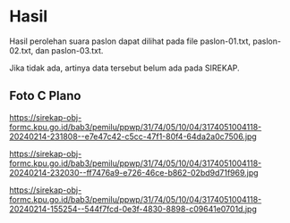 # Hasil

Hasil perolehan suara paslon dapat dilihat pada file paslon-01.txt, paslon-02.txt, dan paslon-03.txt.

Jika tidak ada, artinya data tersebut belum ada pada SIREKAP.

## Foto C Plano

https://sirekap-obj-formc.kpu.go.id/bab3/pemilu/ppwp/31/74/05/10/04/3174051004118-20240214-231808--e7e47c42-c5cc-47f1-80f4-64da2a0c7506.jpg

https://sirekap-obj-formc.kpu.go.id/bab3/pemilu/ppwp/31/74/05/10/04/3174051004118-20240214-232030--ff7476a9-e726-46ce-b862-02bd9d71f969.jpg

https://sirekap-obj-formc.kpu.go.id/bab3/pemilu/ppwp/31/74/05/10/04/3174051004118-20240214-155254--544f7fcd-0e3f-4830-8898-c09641e0701d.jpg
